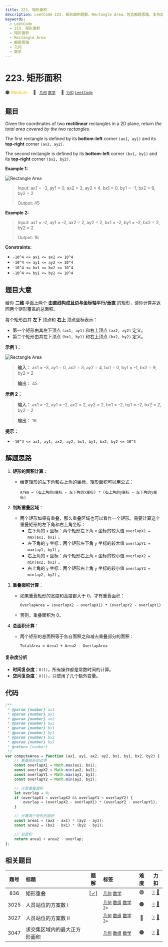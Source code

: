 ```yaml
---
title: 223. 矩形面积
description: LeetCode 223. 矩形面积题解，Rectangle Area，包含解题思路、复杂度分析以及完整的 JavaScript 代码实现。
keywords:
  - LeetCode
  - 223. 矩形面积
  - 矩形面积
  - Rectangle Area
  - 解题思路
  - 几何
  - 数学
---
```


# 223. 矩形面积

🟠 <font color=#ffb800>Medium</font>&emsp; 🔖&ensp; [`几何`](/tag/geometry.md) [`数学`](/tag/math.md)&emsp; 🔗&ensp;[`力扣`](https://leetcode.cn/problems/rectangle-area) [`LeetCode`](https://leetcode.com/problems/rectangle-area)

## 题目

Given the coordinates of two **rectilinear** rectangles in a 2D plane, return
_the total area covered by the two rectangles_.

The first rectangle is defined by its **bottom-left** corner `(ax1, ay1)` and
its **top-right** corner `(ax2, ay2)`.

The second rectangle is defined by its **bottom-left** corner `(bx1, by1)` and
its **top-right** corner `(bx2, by2)`.

**Example 1:**

![Rectangle Area](https://assets.leetcode.com/uploads/2021/05/08/rectangle-plane.png)

> Input: ax1 = -3, ay1 = 0, ax2 = 3, ay2 = 4, bx1 = 0, by1 = -1, bx2 = 9, by2 = 2
>
> Output: 45

**Example 2:**

> Input: ax1 = -2, ay1 = -2, ax2 = 2, ay2 = 2, bx1 = -2, by1 = -2, bx2 = 2, by2 = 2
>
> Output: 16

**Constraints:**

- `-10^4 <= ax1 <= ax2 <= 10^4`
- `-10^4 <= ay1 <= ay2 <= 10^4`
- `-10^4 <= bx1 <= bx2 <= 10^4`
- `-10^4 <= by1 <= by2 <= 10^4`

## 题目大意

给你 **二维** 平面上两个 **由直线构成且边与坐标轴平行/垂直** 的矩形，请你计算并返回两个矩形覆盖的总面积。

每个矩形由其 **左下** 顶点和 **右上** 顶点坐标表示：

- 第一个矩形由其左下顶点 `(ax1, ay1)` 和右上顶点 `(ax2, ay2)` 定义。
- 第二个矩形由其左下顶点 `(bx1, by1)` 和右上顶点 `(bx2, by2)` 定义。

**示例 1：**

![Rectangle Area](https://assets.leetcode.com/uploads/2021/05/08/rectangle-plane.png)

> **输入：** ax1 = -3, ay1 = 0, ax2 = 3, ay2 = 4, bx1 = 0, by1 = -1, bx2 = 9, by2 = 2
>
> **输出：** 45

**示例 2：**

> **输入：** ax1 = -2, ay1 = -2, ax2 = 2, ay2 = 2, bx1 = -2, by1 = -2, bx2 = 2, by2 = 2
>
> **输出：** 16

**提示：**

- `-10^4 <= ax1, ay1, ax2, ay2, bx1, by1, bx2, by2 <= 10^4`

## 解题思路

1. **矩形的面积计算**：

   - 给定矩形的左下角和右上角的坐标，矩形面积可以用公式：

     `Area = (右上角的x坐标 - 左下角的x坐标) * (右上角的y坐标 - 左下角的y坐标)`

2. **判断重叠区域**：

   - 两个矩形如果有重叠，那么重叠区域也可以看作一个矩形。需要计算这个重叠矩形的左下角和右上角坐标：
     - 左下角的 `x` 坐标：两个矩形左下角 `x` 坐标的较大值 `overlapX1 = max(ax1, bx1)` 。
     - 左下角的 `y` 坐标：两个矩形左下角 `y` 坐标的较大值 `overlapY1 = max(ay1, by1)` 。
     - 右上角的 `x` 坐标：两个矩形右上角 `x` 坐标的较小值 `overlapX2 = min(ax2, bx2)` 。
     - 右上角的 `y` 坐标：两个矩形右上角 `y` 坐标的较小值 `overlapY2 = min(ay2, by2)` 。

3. **重叠面积计算**：

   - 如果重叠矩形的宽度和高度都大于 0，才有重叠面积：

     `OverlapArea = (overlapX2 - overlapX1) * (overlapY2 - overlapY1)`

   - 否则，重叠面积为 0。

4. **总面积计算**：

   - 两个矩形的总面积等于各自面积之和减去重叠部分的面积：

     `TotalArea = Area1 + Area2 - OverlapArea`

#### 复杂度分析

- **时间复杂度**：`O(1)`，所有操作都是常数时间的计算。
- **空间复杂度**：`O(1)`，只使用了几个额外变量。

## 代码

```javascript
/**
 * @param {number} ax1
 * @param {number} ay1
 * @param {number} ax2
 * @param {number} ay2
 * @param {number} bx1
 * @param {number} by1
 * @param {number} bx2
 * @param {number} by2
 * @return {number}
 */
var computeArea = function (ax1, ay1, ax2, ay2, bx1, by1, bx2, by2) {
	// 重叠矩形的边界
	const overlapX1 = Math.max(ax1, bx1);
	const overlapX2 = Math.min(ax2, bx2);
	const overlapY1 = Math.max(ay1, by1);
	const overlapY2 = Math.min(ay2, by2);

	// 计算重叠面积
	let overlap = 0;
	if (overlapX1 < overlapX2 && overlapY1 < overlapY2) {
		overlap = (overlapX2 - overlapX1) * (overlapY2 - overlapY1);
	}

	// 计算两个矩形的面积
	const area1 = (ax2 - ax1) * (ay2 - ay1);
	const area2 = (bx2 - bx1) * (by2 - by1);

	// 总面积
	return area1 + area2 - overlap;
};
```

## 相关题目

<!-- prettier-ignore -->
| 题号 | 标题 | 题解 | 标签 | 难度 | 力扣 |
| :------: | :------ | :------: | :------ | :------: | :------: |
| 836 | 矩形重叠 | [[✓]](/problem/0836.md) |  [`几何`](/tag/geometry.md) [`数学`](/tag/math.md) | 🟢 | [🀄️](https://leetcode.cn/problems/rectangle-overlap) [🔗](https://leetcode.com/problems/rectangle-overlap) |
| 3025 | 人员站位的方案数 I |  |  [`几何`](/tag/geometry.md) [`数组`](/tag/array.md) [`数学`](/tag/math.md) `2+` | 🟠 | [🀄️](https://leetcode.cn/problems/find-the-number-of-ways-to-place-people-i) [🔗](https://leetcode.com/problems/find-the-number-of-ways-to-place-people-i) |
| 3027 | 人员站位的方案数 II |  |  [`几何`](/tag/geometry.md) [`数组`](/tag/array.md) [`数学`](/tag/math.md) `2+` | 🔴 | [🀄️](https://leetcode.cn/problems/find-the-number-of-ways-to-place-people-ii) [🔗](https://leetcode.com/problems/find-the-number-of-ways-to-place-people-ii) |
| 3047 | 求交集区域内的最大正方形面积 |  |  [`几何`](/tag/geometry.md) [`数组`](/tag/array.md) [`数学`](/tag/math.md) | 🟠 | [🀄️](https://leetcode.cn/problems/find-the-largest-area-of-square-inside-two-rectangles) [🔗](https://leetcode.com/problems/find-the-largest-area-of-square-inside-two-rectangles) |